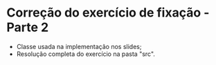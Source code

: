# Correção do exercício de fixação - Parte 2

- Classe usada na implementação nos slides;
- Resolução completa do exercício na pasta "src".
